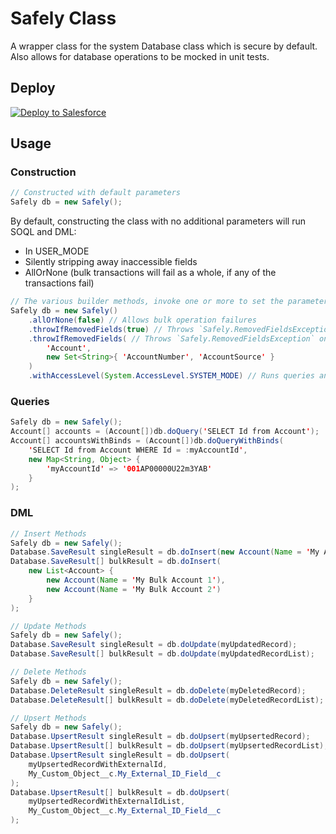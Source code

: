 # Safely Class
A wrapper class for the system Database class which is secure by default. Also allows for database operations to be mocked in unit tests.

## Deploy

<a href="https://githubsfdeploy.herokuapp.com?owner=Enclude-Components&repo=Safely&ref=main">
  <img alt="Deploy to Salesforce"
       src="https://raw.githubusercontent.com/afawcett/githubsfdeploy/master/deploy.png">
</a>

## Usage

### Construction
```java
// Constructed with default parameters
Safely db = new Safely();
```

By default, constructing the class with no additional parameters will run SOQL and DML:
- In USER_MODE
- Silently stripping away inaccessible fields
- AllOrNone (bulk transactions will fail as a whole, if any of the transactions fail)

```java
// The various builder methods, invoke one or more to set the parameters
Safely db = new Safely()
    .allOrNone(false) // Allows bulk operation failures
    .throwIfRemovedFields(true) // Throws `Safely.RemovedFieldsException` if any fields are stripped
    .throwIfRemovedFields( // Throws `Safely.RemovedFieldsException` only if specified fields are stripped
        'Account',
        new Set<String>{ 'AccountNumber', 'AccountSource' }
    )
    .withAccessLevel(System.AccessLevel.SYSTEM_MODE) // Runs queries and DML in SYSTEM_MODE
```

### Queries
```java
Safely db = new Safely();
Account[] accounts = (Account[])db.doQuery('SELECT Id from Account');
Account[] accountsWithBinds = (Account[])db.doQueryWithBinds(
    'SELECT Id from Account WHERE Id = :myAccountId',
    new Map<String, Object> {
        'myAccountId' => '001AP00000U22m3YAB'
    }
);
```

### DML
```java
// Insert Methods
Safely db = new Safely();
Database.SaveResult singleResult = db.doInsert(new Account(Name = 'My Account'));
Database.SaveResult[] bulkResult = db.doInsert(
    new List<Account> {
        new Account(Name = 'My Bulk Account 1'),
        new Account(Name = 'My Bulk Account 2')
    }
);
```
```java
// Update Methods
Safely db = new Safely();
Database.SaveResult singleResult = db.doUpdate(myUpdatedRecord);
Database.SaveResult[] bulkResult = db.doUpdate(myUpdatedRecordList);
```
```java
// Delete Methods
Safely db = new Safely();
Database.DeleteResult singleResult = db.doDelete(myDeletedRecord);
Database.DeleteResult[] bulkResult = db.doDelete(myDeletedRecordList);
```
```java
// Upsert Methods
Safely db = new Safely();
Database.UpsertResult singleResult = db.doUpsert(myUpsertedRecord);
Database.UpsertResult[] bulkResult = db.doUpsert(myUpsertedRecordList);
Database.UpsertResult singleResult = db.doUpsert(
    myUpsertedRecordWithExternalId,
    My_Custom_Object__c.My_External_ID_Field__c
);
Database.UpsertResult[] bulkResult = db.doUpsert(
    myUpsertedRecordWithExternalIdList,
    My_Custom_Object__c.My_External_ID_Field__c
);
```